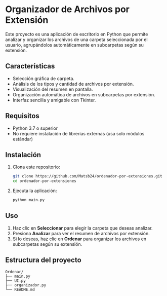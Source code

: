 # Organizador de Archivos por Extensión

Este proyecto es una aplicación de escritorio en Python que permite analizar y organizar los archivos de una carpeta seleccionada por el usuario, agrupándolos automáticamente en subcarpetas según su extensión.

## Características

- Selección gráfica de carpeta.
- Análisis de los tipos y cantidad de archivos por extensión.
- Visualización del resumen en pantalla.
- Organización automática de archivos en subcarpetas por extensión.
- Interfaz sencilla y amigable con Tkinter.

## Requisitos

- Python 3.7 o superior
- No requiere instalación de librerías externas (usa solo módulos estándar)

## Instalación

1. Clona este repositorio:
    ```bash
    git clone https://github.com/Matsb24/ordenador-por-extensiones.git
    cd ordenador-por-extensiones
    ```

2. Ejecuta la aplicación:
    ```bash
    python main.py
    ```

## Uso

1. Haz clic en **Seleccionar** para elegir la carpeta que deseas analizar.
2. Presiona **Analizar** para ver el resumen de archivos por extensión.
3. Si lo deseas, haz clic en **Ordenar** para organizar los archivos en subcarpetas según su extensión.

## Estructura del proyecto

```
Ordenar/
├── main.py
├── UI.py
├── organizador.py
└── README.md
```
